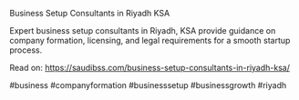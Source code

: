 Business Setup Consultants in Riyadh KSA

Expert business setup consultants in Riyadh, KSA provide guidance on company formation, licensing, and legal requirements for a smooth startup process.

Read on: https://saudibss.com/business-setup-consultants-in-riyadh-ksa/

#business #companyformation #businesssetup #businessgrowth #riyadh
